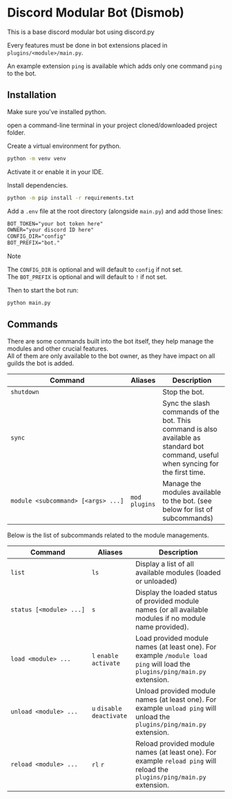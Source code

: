 # Discord Modular Bot (Dismob)

This is a base discord modular bot using discord.py

Every features must be done in bot extensions placed in `plugins/<module>/main.py`.

An example extension `ping` is available which adds only one command `ping` to the bot.

## Installation

Make sure you've installed python.

open a command-line terminal in your project cloned/downloaded project folder.

Create a virtual environment for python.

```cmd
python -m venv venv
```

Activate it or enable it in your IDE.

Install dependencies.

```cmd
python -m pip install -r requirements.txt
```

Add a `.env` file at the root directory (alongside `main.py`) and add those lines:

```txt
BOT_TOKEN="your bot token here"
OWNER="your discord ID here"
CONFIG_DIR="config"
BOT_PREFIX="bot."
```

> [!NOTE]
> The `CONFIG_DIR` is optional and will default to `config` if not set.  
> The `BOT_PREFIX` is optional and will default to `!` if not set.

Then to start the bot run:

```cmd
python main.py
```

## Commands

There are some commands built into the bot itself, they help manage the modules and other crucial features.  
All of them are only available to the bot owner, as they have impact on all guilds the bot is added.

Command | Aliases | Description
--- | --- | ---
`shutdown` | | Stop the bot.
`sync` | | Sync the slash commands of the bot. This command is also available as standard bot command, useful when syncing for the first time.
`module <subcommand> [<args> ...]` | `mod` `plugins` | Manage the modules available to the bot. (see below for list of subcommands)

Below is the list of subcommands related to the module managements.  

Command | Aliases | Description
--- | --- | ---
`list` | `ls` | Display a list of all available modules (loaded or unloaded)
`status [<module> ...]` | `s` | Display the loaded status of provided module names (or all available modules if no module name provided).
`load <module> ...` | `l` `enable` `activate` | Load provided module names (at least one). For example `/module load ping` will load the `plugins/ping/main.py` extension.
`unload <module> ...` | `u` `disable` `deactivate` | Unload provided module names (at least one). For example `unload ping` will unload the `plugins/ping/main.py` extension.
`reload <module> ...` | `rl` `r` | Reload provided module names (at least one). For example `reload ping` will reload the `plugins/ping/main.py` extension.
